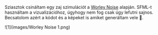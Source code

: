 Sziasztok csináltam egy zaj szimulációt a [Worley Noise](https://en.wikipedia.org/wiki/Worley_noise) alapján.
SFML-t használtam a vizualizációhoz, úgyhogy nem fog csak úgy lefutni sajnos.
Becsatolom azért a kódot és a képeket is amiket generáltam vele 🙂.

![1](images/Worley Noise 1.png)
